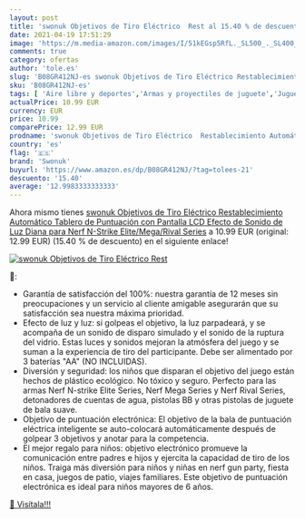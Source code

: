 ```yaml
---
layout: post
title: 'swonuk Objetivos de Tiro Eléctrico  Rest al 15.40 % de descuento'
date: 2021-04-19 17:51:29
image: 'https://m.media-amazon.com/images/I/51kEGsp5RfL._SL500_._SL400_.jpg'
comments: true
category: ofertas
author: 'tole.es'
slug: 'B08GR412NJ-es swonuk Objetivos de Tiro Eléctrico Restablecimiento...'
sku: 'B08GR412NJ-es'
tags: [ 'Aire libre y deportes','Armas y proyectiles de juguete','Juguetes','Juguetes y juegos','nerf','swonuk', ]
actualPrice: 10.99 EUR
currency: EUR
price: 10.99
comparePrice: 12.99 EUR
prodname: 'swonuk Objetivos de Tiro Eléctrico  Restablecimiento Automático  Tablero de Puntuación con Pantalla LCD Efecto de Sonido de Luz  Diana para Nerf N-Strike Elite/Mega/Rival Series'
country: 'es'
flag: '🇪🇸'
brand: 'Swonuk'
buyurl: 'https://www.amazon.es/dp/B08GR412NJ/?tag=tolees-21'
descuento: '15.40'
average: '12.9983333333333'
---
```


Ahora mismo tienes [swonuk Objetivos de Tiro Eléctrico  Restablecimiento Automático  Tablero de Puntuación con Pantalla LCD Efecto de Sonido de Luz  Diana para Nerf N-Strike Elite/Mega/Rival Series](https://www.amazon.es/dp/B08GR412NJ/?tag=tolees-21) a 10.99 EUR (original: 12.99 EUR) (15.40 %  de descuento) en el siguiente enlace!

[![swonuk Objetivos de Tiro Eléctrico  Rest](https://m.media-amazon.com/images/I/51kEGsp5RfL._SL500_._SL400_.jpg)](https://www.amazon.es/dp/B08GR412NJ/?tag=tolees-21)

🔎:

- Garantía de satisfacción del 100%: nuestra garantía de 12 meses sin preocupaciones y un servicio al cliente amigable asegurarán que su satisfacción sea nuestra máxima prioridad.
- Efecto de luz y luz: si golpeas el objetivo, la luz parpadeará, y se acompaña de un sonido de disparo simulado y el sonido de la ruptura del vidrio. Estas luces y sonidos mejoran la atmósfera del juego y se suman a la experiencia de tiro del participante. Debe ser alimentado por 3 baterías "AA" (NO INCLUIDAS).
- Diversión y seguridad: los niños que disparan el objetivo del juego están hechos de plástico ecológico. No tóxico y seguro. Perfecto para las armas Nerf N-strike Elite Series, Nerf Mega Series y Nerf Rival Series, detonadores de cuentas de agua, pistolas BB y otras pistolas de juguete de bala suave.
- Objetivo de puntuación electrónica: El objetivo de la bala de puntuación eléctrica inteligente se auto-colocará automáticamente después de golpear 3 objetivos y anotar para la competencia.
- El mejor regalo para niños: objetivo electrónico promueve la comunicación entre padres e hijos y ejercita la capacidad de tiro de los niños. Traiga más diversión para niños y niñas en nerf gun party, fiesta en casa, juegos de patio, viajes familiares. Este objetivo de puntuación electrónica es ideal para niños mayores de 6 años.

[🛒 Visítala!!!](https://www.amazon.es/dp/B08GR412NJ/?tag=tolees-21)
